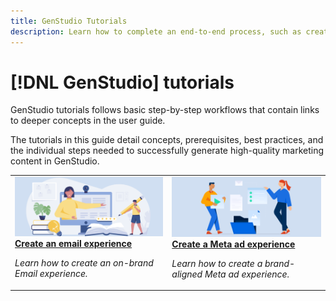 ```yaml
---
title: GenStudio Tutorials
description: Learn how to complete an end-to-end process, such as creating an email experience, by following GenStudio tutorials.
---
```


# [!DNL GenStudio] tutorials

GenStudio tutorials follows basic step-by-step workflows that contain links to deeper concepts in the user guide.

The tutorials in this guide detail concepts, prerequisites, best practices, and the individual steps needed to successfully generate high-quality marketing content in GenStudio.

<table style="table-layout:fixed">
<td valign="top">
   <div>
      <a href="create-email-experience.md">
      <img alt="Ideas, books, pencil, computer" src="../assets/card-create-assets.png">
      <strong>Create an email experience</strong>
      </a>
   </div>
   <p>
      <em>Learn how to create an on-brand Email experience.</em>
   </p>
</td>
<td valign="top">
   <div>
      <a href="create-meta-ad.md">
      <img alt="Ideas, books, pencil, computer" src="../assets/card-manage-content.png">
      <strong>Create a Meta ad experience</strong>
      </a>
   </div>
   <p>
      <em>Learn how to create a brand-aligned Meta ad experience.</em>
   </p>
</td><!-- 
<td valign="top">
   <div>
      <a href="create-email-experience.md">
      <img alt="Ideas, books, pencil, computer" src="../assets/card-create-assets.png">
      <strong>Create an email experience</strong>
      </a>
   </div>
   <p>
      <em>Learn how to create an on-brand Email experience.</em>
   </p>
</td> -->
</table>
